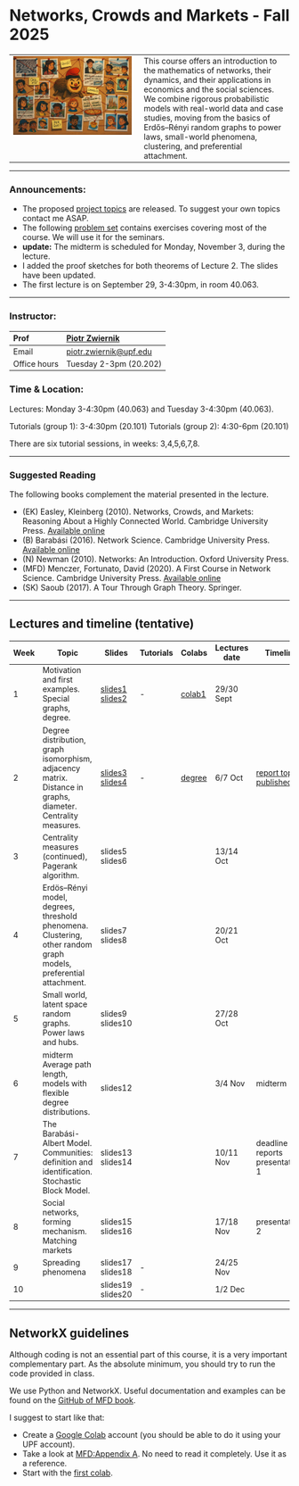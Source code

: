 # Networks, Crowds and Markets - Fall 2025

<table>
<tr>
<td style="width:45%; vertical-align:top;">
  <img src="cover_image.png" alt="Course cover" width="100%">
</td>
<td style="width:55%; vertical-align:top; padding-left:15px;">
  This course offers an introduction to the mathematics of networks, their dynamics, and their applications in economics and the social sciences. We combine rigorous probabilistic models with real-world data and case studies, moving from the basics of Erdős–Rényi random graphs to power laws, small-world phenomena, clustering, and preferential attachment.
</td>
</tr>
</table>

***

### Announcements:
- The proposed [project topics](./seminars/ProjectProposals.pdf) are released. To suggest your own topics contact me ASAP.
- The following [problem set](./seminars/Problem_set.pdf) contains exercises covering most of the course. We will use it for the seminars.
- **update:** The midterm is scheduled for Monday, November 3, during the lecture.
- I added the proof sketches for both theorems of Lecture 2. The slides have been updated. 
- The first lecture is on September 29, 3-4:30pm, in room 40.063. 

***

### Instructor:

| Prof |  [Piotr Zwiernik](https://pzwiernik.github.io/) |
| :--- | :--- |
| Email | piotr.zwiernik@upf.edu |
| Office hours | Tuesday 2-3pm (20.202) |


### Time & Location:


Lectures: Monday 3-4:30pm (40.063) and Tuesday 3-4:30pm (40.063).

Tutorials (group 1): 3-4:30pm (20.101)
Tutorials (group 2): 4:30-6pm (20.101)

There are six tutorial sessions, in weeks: 3,4,5,6,7,8. 

***

### Suggested Reading
The following books complement the material presented in the lecture.

* (EK) Easley, Kleinberg (2010). Networks, Crowds, and Markets: Reasoning About a Highly Connected World. Cambridge University Press. [Available online](https://www.cs.cornell.edu/home/kleinber/networks-book/networks-book.pdf)
* (B) Barabási (2016). Network Science. Cambridge University Press. [Available online](https://networksciencebook.com/)
* (N) Newman (2010). Networks: An Introduction. Oxford University Press.
* (MFD) Menczer, Fortunato, David (2020). A First Course in Network Science. Cambridge University Press. [Available online](https://cambridgeuniversitypress.github.io/FirstCourseNetworkScience/)
* (SK) Saoub (2017). A Tour Through Graph Theory. Springer.


***

## Lectures and timeline (tentative)


| Week | Topic  | Slides | Tutorials | Colabs | Lectures date  | Timeline |
| --- |  --- | --- | --- | --- | --- | --- | 
| 1 | Motivation and first examples. <br> Special graphs, degree.  | [slides1](./slides/lecture1.pdf)  <br> [slides2](./slides/lecture2.pdf)| - | [colab1](https://github.com/pzwiernik/22997-networks/blob/31f53e57e3c1bdad73fb6626f2a0ac5a1367d621/colabs/NetworkNotebook1.ipynb)| 29/30 Sept |  |
| 2 | Degree distribution, graph isomorphism, adjacency matrix. <br> Distance in graphs, diameter. Centrality measures.  | [slides3](./slides/lecture3.pdf) <br> [slides4](./slides/lecture4.pdf) | -| [degree](https://github.com/pzwiernik/22997-networks/blob/31f53e57e3c1bdad73fb6626f2a0ac5a1367d621/colabs/Lecture3.ipyn)|  6/7 Oct | [report topics published](./seminars/ProjectProposals.pdf)|
| 3 | Centrality measures (continued), <br> Pagerank algorithm.| slides5 <br> slides6| | | 13/14 Oct |   |
| 4 |  Erdös–Rényi model, degrees, threshold phenomena.<br>Clustering, other random graph models, preferential attachment.   | slides7 <br> slides8|  | | 20/21 Oct |  |
| 5 | Small world, latent space random graphs.<br>Power laws and hubs.  |slides9 <br> slides10 | | | 27/28 Oct | |  |
| 6 | midterm <br> Average path length, models with flexible degree distributions.  |  <br> slides12| | | 3/4 Nov| midterm |
| 7 | The Barabási-Albert Model. <br>Communities: definition and identification. Stochastic Block Model. | slides13 <br> slides14|  | | 10/11 Nov | deadline reports <br> presentations 1|
| 8 | Social networks, forming mechanism.<br>Matching markets  | slides15 <br> slides16| | | 17/18 Nov| presentations 2 |
| 9 | Spreading phenomena  | slides17 <br> slides18| - | | 24/25 Nov| |
| 10 | |slides19 <br> slides20 | - | | 1/2 Dec| |

***

## NetworkX guidelines

Although coding is not an essential part of this course, it is a very important complementary part. As the absolute minimum, you should try to run the code provided in class. 

We use Python and NetworkX. Useful documentation and examples can be found on the [GitHub of MFD book](https://github.com/CambridgeUniversityPress/FirstCourseNetworkScience/tree/master).

I suggest to start like that:
- Create a [Google Colab](https://colab.research.google.com/) account (you should be able to do it using your UPF account).
- Take a look at [MFD:Appendix A](https://github.com/CambridgeUniversityPress/FirstCourseNetworkScience/blob/de9b42e3953ed90616940a801f64489067c1b888/tutorials/Appendix%20-%20Python%20Tutorial.ipynb). No need to read it completely. Use it as a reference.
- Start with the [first colab](https://colab.research.google.com/drive/16r0vZQRAynCS0hAHtJxrkX0MHR6gK8Zp?usp=sharing).

